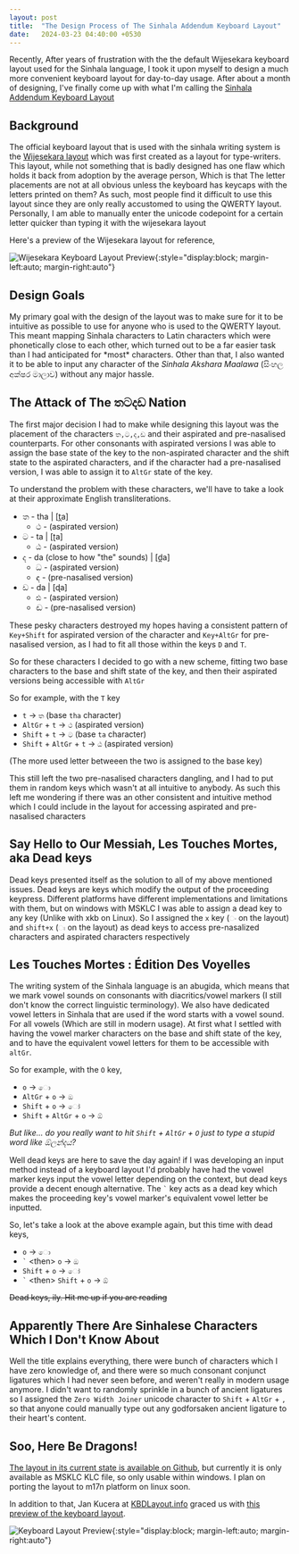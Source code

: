 ```yaml
---
layout: post
title:  "The Design Process of The Sinhala Addendum Keyboard Layout"
date:   2024-03-23 04:40:00 +0530
---
```


Recently, After years of frustration with the the default Wijesekara keyboard layout used for the Sinhala language, I took it upon myself to design a much more convenient keyboard layout for day-to-day usage. After about a month of designing, I've finally come up with what I'm calling the [Sinhala Addendum Keyboard Layout](https://github.com/AdelinaM17n/Sinhala-Addendum-Keyboard-Layout)

## Background 
The official keyboard layout that is used with the sinhala writing system is the [Wijesekara layout](https://kbdlayout.info/kbdsn1) which was first created as a layout for type-writers. This layout, while not something that is badly designed has one flaw which holds it back from adoption by the average person, Which is that The letter placements are not at all obvious unless the keyboard has keycaps with the letters printed on them? As such, most people find it difficult to use this layout since they are only really accustomed to using the QWERTY layout. Personally, I am able to manually enter the unicode codepoint for a certain letter quicker than typing it with the wijesekara layout
   
Here's a preview of the Wijesekara layout for reference,

![Wijesekara Keyboard Layout Preview](/assests/wijesekara.png){:style="display:block; margin-left:auto; margin-right:auto"}

   
## Design Goals 
My primary goal with the design of the layout was to make sure for it to be intuitive as possible to use for anyone who is used to the QWERTY layout. This meant mapping Sinhala characters to Latin characters which were phonetically close to each other, which turned out to be a far easier task than I had anticipated for \*most\* characters. Other than that, I also wanted it to be able to input any character of the *Sinhala Akshara Maalawa* (සිංහල අක්ෂර මාලාව) without any major hassle.
   
## The Attack of The තටදඩ Nation
The first major decision I had to make while designing this layout was the placement of the characters `ත,ට,ද,ඩ` and their aspirated and pre-nasalised counterparts. For other consonants with aspirated versions I was able to assign the base state of the key to the non-aspirated character and the shift state to the aspirated characters, and if the character had a pre-nasalised version, I was able to assign it to `AltGr` state of the key.   

To understand the problem with these characters, we'll have to take a look at their approximate English transliterations.
   
- ත - tha \| [t̪a] 
  - ථ - (aspirated version)
- ට - ta \| [ʈa] 
  - ඨ - (aspirated version)
- ද - da (close to how "the" sounds) \| [d̪a]
  - ධ - (aspirated version)
  - ඳ - (pre-nasalised version)
- ඩ - da \| [ɖa] 
  - ඪ - (aspirated version)
  - ඬ - (pre-nasalised version)
   
These pesky characters destroyed my hopes having a consistent pattern of `Key+Shift` for aspirated version of the character and `Key+AltGr` for pre-nasalised version, as I had to fit all those within the keys `D` and `T`. 
   
So for these characters I decided to go with a new scheme, fitting two base characters to the base and shift state of the key, and then their aspirated versions being accessible with `AltGr`  

So for example, with the `T` key   
- `t` -> `ත` (base `tha` character)
- `AltGr` + `t` -> `ථ` (aspirated version)
- `Shift` + `t` -> `ට` (base `ta` character)
- `Shift` + `AltGr` + `t` -> `ඨ` (aspirated version)     

(The more used letter betweeen the two is assigned to the base key)

This still left the two pre-nasalised characters dangling, and I had to put them in random keys which wasn't at all intuitive to anybody. As such this left me wondering if there was an other consistent and intuitive method which I could include in the layout for accessing aspirated and pre-nasalised characters
   
## Say Hello to Our Messiah, Les Touches Mortes, aka Dead keys
Dead keys presented itself as the solution to all of my above mentioned issues. Dead keys are keys which modify the output of the proceeding keypress. Different platforms have different implementations and limitations with them, but on windows with MSKLC I was able to assign a dead key to any key (Unlike with xkb on Linux). So I assigned the `x` key (`ං` on the layout) and `shift+x` (`ඃ` on the layout) as dead keys to access pre-nasalized characters and aspirated characters respectively

## Les Touches Mortes : Édition Des Voyelles
The writing system of the Sinhala language is an abugida, which means that we mark vowel sounds on consonants with diacritics/vowel markers (I still don't know the correct linguistic terminology). We also have dedicated vowel letters in Sinhala that are used if the word starts with a vowel sound.
For all vowels (Which are still in modern usage). At first what I settled with having the vowel marker characters on the base and shift state of the key, and to have the equivalent vowel letters for them to be accessible with `altGr`.   

So for example, with the `O` key,
- `o` -> `ො`
- `AltGr` + `o` -> `ඔ`
- `Shift` + `o` -> `ෝ`
- `Shift` + `AltGr` + `o` -> `ඕ`

*But like... do you really want to hit `Shift` + `AltGr` + `O` just to type a stupid word like ඕලන්දය?*
   
Well dead keys are here to save the day again! if I was developing an input method instead of a keyboard layout I'd probably have had the vowel marker keys input the vowel letter depending on the context, but dead keys provide a decent enough alternative. The `` ` `` key acts as a dead key which makes the proceeding key's vowel marker's equivalent vowel letter be inputted. 
   
So, let's take a look at the above example again, but this time with dead keys,
- `o` -> `ො`
- `` ` `` \<then\> `o` -> `ඔ`
- `Shift` + `o` -> `ෝ`
- `` ` `` \<then\> `Shift` + `o` -> `ඕ`

~~Dead keys, ily. Hit me up if you are reading~~

## Apparently There Are Sinhalese Characters Which I Don't Know About
Well the title explains everything, there were bunch of characters which I have zero knowledge of, and there were so much consonant conjunct ligatures which I had never seen before, and weren't really in modern usage anymore. I didn't want to randomly sprinkle in a bunch of ancient ligatures so I assigned the `Zero Width Joiner` unicode character to `Shift` + `AltGr` + `,` so that anyone could manually type out any godforsaken ancient ligature to their heart's content.

## Soo, Here Be Dragons!
[The layout in its current state is available on Github](https://github.com/AdelinaM17n/Sinhala-Addendum-Keyboard-Layout), but currently it is only available as MSKLC KLC file, so only usable within windows. I plan on porting the layout to m17n platform on linux soon.

In addition to that, Jan Kucera at [KBDLayout.info](https://kbdlayout.info/) graced us with [this preview of the keyboard layout](https://kbdlayout.info/SL-AD).

![Keyboard Layout Preview](/assests/keyboardLayout.png){:style="display:block; margin-left:auto; margin-right:auto"}
